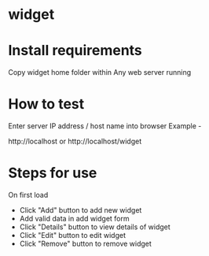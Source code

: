 # widget

# Install requirements

Copy widget home folder within Any web server running

# How to test

Enter server IP address / host name into browser
Example - 

http://localhost or http://localhost/widget

# Steps for use

On first load
- Click "Add" button to add new widget
- Add valid data in add widget form
- Click "Details" button to view details of widget
- Click "Edit" button to edit widget
- Click "Remove" button to remove widget


